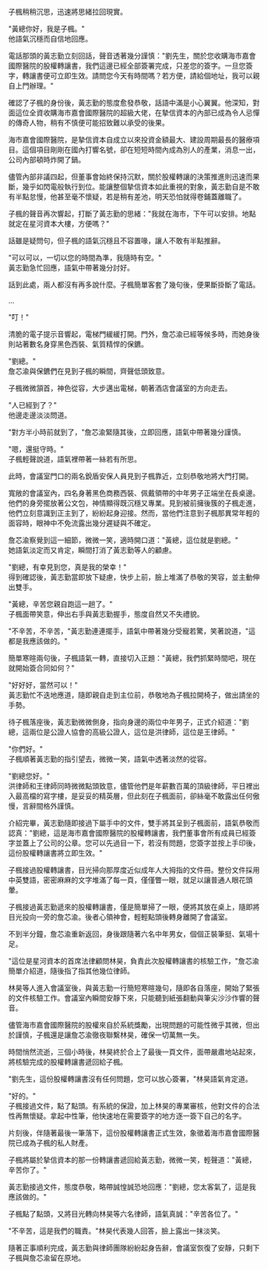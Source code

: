 子楓稍稍沉思，迅速將思緒拉回現實。

"黃總你好，我是子楓。"  
他語氣沉穩而自信地回應。

電話那頭的黃志勤立刻回話，聲音透著幾分謹慎："劉先生，關於您收購海市嘉會國際醫院的股權轉讓書，我們這邊已經全部簽署完成，只差您的簽字。一旦您簽字，轉讓書便可立即生效。請問您今天有時間嗎？若方便，請給個地址，我可以親自上門辦理。"

確認了子楓的身份後，黃志勤的態度愈發恭敬，話語中滿是小心翼翼。他深知，對面這位全資收購海市嘉會國際醫院的超級大佬，在摯信資本的內部已成為令人忌憚的傳奇人物，稍有不慎便可能招致難以承受的後果。

海市嘉會國際醫院，是摯信資本自成立以來投資金額最大、建設周期最長的醫療項目。這個項目剛剛在國內打響名號，卻在短短時間內成為別人的產業，消息一出，公司內部頓時炸開了鍋。

儘管內部非議四起，但董事會始終保持沉默，關於股權轉讓的決策推進則迅速而果斷，幾乎如閃電般執行到位。能讓整個摯信資本如此重視的對象，黃志勤自是不敢有半點怠慢，他甚至毫不懷疑，若是稍有差池，明天恐怕就得卷鋪蓋離職了。

子楓的聲音再次響起，打斷了黃志勤的思緒："我就在海市，下午可以安排。地點就定在星河資本大樓，方便嗎？"

話雖是疑問句，但子楓的語氣沉穩且不容置喙，讓人不敢有半點推辭。

"可以可以，一切以您的時間為準，我隨時有空。"  
黃志勤急忙回應，語氣中帶著幾分討好。

話到此處，兩人都沒有再多說什麼。子楓簡單客套了幾句後，便果斷掛斷了電話。

...

"叮！"  

清脆的電子提示音響起，電梯門緩緩打開。門外，詹芯渝已經等候多時，而她身後則站著數名身穿黑色西裝、氣質精悍的保鑣。

"劉總。"  
詹芯渝與保鑣們在見到子楓的瞬間，齊聲低頭致意。

子楓微微頷首，神色從容，大步邁出電梯，朝著酒店會議室的方向走去。

"人已經到了？"  
他邊走邊淡淡問道。

"對方半小時前就到了，"詹芯渝緊隨其後，立即回應，語氣中帶著幾分謹慎。

"嗯，還挺守時。"  
子楓輕聲說道，語氣裡帶著一絲若有所思。

此時，會議室門口的兩名銳盾安保人員見到子楓靠近，立刻恭敬地將大門打開。

寬敞的會議室內，四名身著黑色商務西裝、佩戴領帶的中年男子正端坐在長桌邊。他們的身旁擺放著公文包，神情顯得既沉穩又專業。見到被前擁後簇的子楓走進，他們立刻意識到正主到了，紛紛起身迎接。然而，當他們注意到子楓那異常年輕的面容時，眼神中不免流露出幾分遲疑與不確定。

詹芯渝察覺到這一細節，微微一笑，適時開口道："黃總，這位就是劉總。"  
她語氣淡定而又肯定，瞬間打消了黃志勤等人的顧慮。

"劉總，有幸見到您，真是我的榮幸！"  
得到確認後，黃志勤當即放下疑慮，快步上前，臉上堆滿了恭敬的笑容，並主動伸出雙手。

"黃總，辛苦您親自跑這一趟了。"  
子楓面帶笑意，伸出右手與黃志勤握手，態度自然又不失禮貌。

"不辛苦，不辛苦，"黃志勤連連擺手，語氣中帶著幾分受寵若驚，笑著說道，"這都是我應該做的。"

簡單寒暄兩句後，子楓語氣一轉，直接切入正題："黃總，我們抓緊時間吧，現在就開始簽合同如何？"

"好好好，當然可以！"  
黃志勤忙不迭地應道，隨即親自走到主位前，恭敬地為子楓拉開椅子，做出請坐的手勢。

待子楓落座後，黃志勤微微側身，指向身邊的兩位中年男子，正式介紹道："劉總，這兩位是公證人協會的高級公證人，這位是洪律師，這位是王律師。"  

"你們好。"  
子楓順著黃志勤的指引望去，微微一笑，語氣中透著淡然的從容。

"劉總您好。"  
洪律師和王律師同時微微點頭致意，儘管他們是年薪數百萬的頂級律師，平日裡出入最高檔的寫字樓，是妥妥的精英層，但此刻在子楓面前，卻絲毫不敢露出任何傲慢，言辭間格外謹慎。

介紹完畢，黃志勤隨即接過下屬手中的文件，雙手將其呈到子楓面前，語氣恭敬而認真："劉總，這是海市嘉會國際醫院的股權轉讓書，我們董事會所有成員已經簽字並蓋上了公司的公章。您可以先過目一下，若沒有問題，您簽字並按上手印後，這份股權轉讓書將立即生效。"

子楓接過股權轉讓書，目光掃向那厚度近似成年人大拇指的文件冊。整份文件採用中英雙語，密密麻麻的文字堆滿了每一頁，僅僅瞥一眼，就足以讓普通人眼花頭暈。  

子楓接過黃志勤遞來的股權轉讓書，僅是簡單掃了一眼，便將其放在桌上，隨即將目光投向一旁的詹芯渝。後者心領神會，輕輕點頭後轉身離開了會議室。  

不到半分鐘，詹芯渝重新返回，身後跟隨著六名中年男女，個個正裝筆挺、氣場十足。  

"這位是星河資本的首席法律顧問林昊，負責此次股權轉讓書的核驗工作，"詹芯渝簡單介紹道，隨後指了指其他幾位律師。

林昊等人進入會議室後，與黃志勤一行簡短寒暄幾句，隨即各自落座，開始了緊張的文件核驗工作。會議室內瞬間安靜下來，只能聽到紙張翻動與筆尖沙沙作響的聲音。  

儘管海市嘉會國際醫院的股權來自於系統獎勵，出現問題的可能性微乎其微，但出於謹慎，子楓還是讓詹芯渝徹夜聯繫林昊，確保一切萬無一失。  

時間悄然流逝，三個小時後，林昊終於合上了最後一頁文件，面帶嚴肅地站起來，將核驗完成的股權轉讓書遞回給子楓。  

"劉先生，這份股權轉讓書沒有任何問題，您可以放心簽署，"林昊語氣肯定道。

"好的。"  
子楓接過文件，點了點頭。有系統的保證，加上林昊的專業審核，他對文件的合法性再無懷疑。拿起中性筆，他快速地在需要簽字的地方逐一簽下自己的名字。

片刻後，伴隨著最後一筆落下，這份股權轉讓書正式生效，象徵着海市嘉會國際醫院已成為子楓的私人財產。  

子楓將屬於摯信資本的那一份轉讓書遞回給黃志勤，微微一笑，輕聲道："黃總，辛苦你了。"  

黃志勤接過文件，態度恭敬，略帶誠惶誠恐地回應："劉總，您太客氣了，這是我應該做的。"  

子楓點了點頭，又將目光轉向林昊等六名律師，語氣真誠："辛苦各位了。"  

"不辛苦，這是我們的職責。"林昊代表幾人回答，臉上露出一抹淡笑。  

隨著正事順利完成，黃志勤與律師團隊紛紛起身告辭，會議室恢復了安靜，只剩下子楓與詹芯渝留在原地。